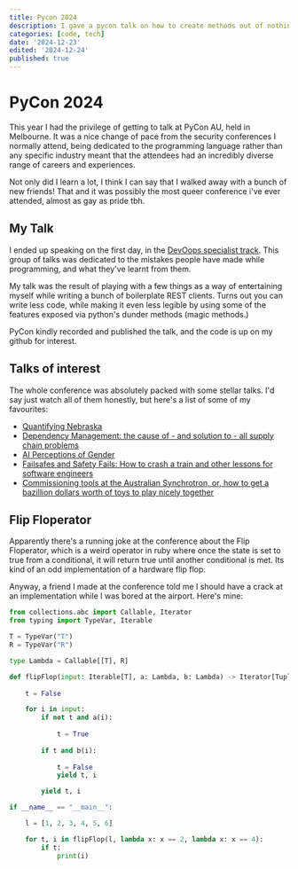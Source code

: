 ```yaml
---
title: Pycon 2024
description: I gave a pycon talk on how to create methods out of nothing. I'm like a python alchemist!
categories: [code, tech]
date: '2024-12-23'
edited: '2024-12-24'
published: true
---
```


<script lang="ts">
  import Youtube from "svelte-youtube-embed";
</script>

# PyCon 2024

This year I had the privilege of getting to talk at PyCon AU, held in Melbourne. It was a nice change of pace from the security conferences I normally attend, being dedicated to the programming language rather than any specific industry meant that the attendees had an incredibly diverse range of careers and experiences. 

Not only did I learn a lot, I think I can say that I walked away with a bunch of new friends! That and it was possibly the most queer conference i've ever attended, almost as gay as pride tbh.

## My Talk

I ended up speaking on the first day, in the [DevOops specialist track](https://2024.pycon.org.au/devoops/). This group of talks was dedicated to the mistakes people have made while programming, and what they've learnt from them. 

My talk was the result of playing with a few things as a way of entertaining myself while writing a bunch of boilerplate REST clients. Turns out you can write less code, while making it even less legible by using some of the features exposed via python's dunder methods (magic methods.) 

PyCon kindly recorded and published the talk, and the code is up on my github for interest.

<Youtube id="b8xmPKYN0j8" />

## Talks of interest

The whole conference was absolutely packed with some stellar talks. I'd say just watch all of them honestly, but here's a list of some of my favourites:

- [Quantifying Nebraska](https://2024.pycon.org.au/program/LYLY7H/)
- [Dependency Management: the cause of - and solution to - all supply chain problems](https://2024.pycon.org.au/program/P7UKEN/)
- [AI Perceptions of Gender](https://2024.pycon.org.au/program/JD8WMZ/)
- [Failsafes and Safety Fails: How to crash a train and other lessons for software engineers](https://2024.pycon.org.au/program/GF3NJK/)
- [Commissioning tools at the Australian Synchrotron, or, how to get a bazillion dollars worth of toys to play nicely together](https://2024.pycon.org.au/program/MQQJYE/)


## Flip Floperator

Apparently there's a running joke at the conference about the Flip Floperator, which is a weird operator in ruby where once the state is set to true from a conditional, it will return true until another conditional is met. Its kind of an odd implementation of a hardware flip flop. 

Anyway, a friend I made at the conference told me I should have a crack at an implementation while I was bored at the airport. Here's mine:

```python
from collections.abc import Callable, Iterator
from typing import TypeVar, Iterable

T = TypeVar("T")
R = TypeVar("R")

type Lambda = Callable[[T], R]

def flipFlop(input: Iterable[T], a: Lambda, b: Lambda) -> Iterator[Tuple[bool, T]]: 
    
    t = False

    for i in input:   
        if not t and a(i):
            
            t = True
        
        if t and b(i):
            
            t = False
            yield t, i

        yield t, i

if __name__ == "__main__":

    l = [1, 2, 3, 4, 5, 6]

    for t, i in flipFlop(l, lambda x: x == 2, lambda x: x == 4):
        if t:
            print(i)

```